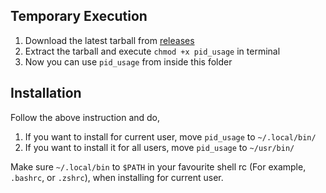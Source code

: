 ## Temporary Execution

1. Download the latest tarball from [releases](releases)
1. Extract the tarball and execute `chmod +x pid_usage` in terminal
1. Now you can use `pid_usage` from inside this folder

## Installation

Follow the above instruction and do, 

1. If you want to install for current user, move `pid_usage` to `~/.local/bin/`
1. If you want to install it for all users, move `pid_usage` to `~/usr/bin/`

Make sure `~/.local/bin` to `$PATH` in your favourite shell rc (For example, `.bashrc`, or `.zshrc`), 
when installing for current user.